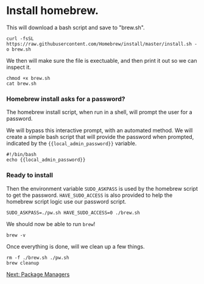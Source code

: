 
# Install homebrew.

This will download a bash script and save to "brew.sh".

```bash|{type:'command'}
curl -fsSL https://raw.githubusercontent.com/Homebrew/install/master/install.sh -o brew.sh
```

We then will make sure the file is exectuable, and then print it out so we can inspect it.
```bash|{type:'command'}
chmod +x brew.sh
cat brew.sh
```

### Homebrew install asks for a password?

The homebrew install script, when run in a shell, will prompt the user for a password.

We will bypass this interactive prompt, with an automated method. We will create a simple bash script that will provide the password when prompted, indicated by the `{{local_admin_password}}` variable.

```bash|{type:'file', path:'pw.sh', permission: "+x", variables: "local_admin_password"}
#!/bin/bash
echo {{local_admin_password}}
```

### Ready to install

Then the environment variable `SUDO_ASKPASS` is used by the homebrew script to get the password. `HAVE_SUDO_ACCESS` is also provided to help the homebrew script logic use our password script.

```bash|{type:'command'}
SUDO_ASKPASS=./pw.sh HAVE_SUDO_ACCESS=0 ./brew.sh
```

We should now be able to run `brew`!

```bash|{type:'command'}
brew -v
```

Once everything is done, will we clean up a few things.

```bash|{type:'command'}
rm -f ./brew.sh ./pw.sh
brew cleanup
```

[Next: Package Managers](../Package-managers.md)